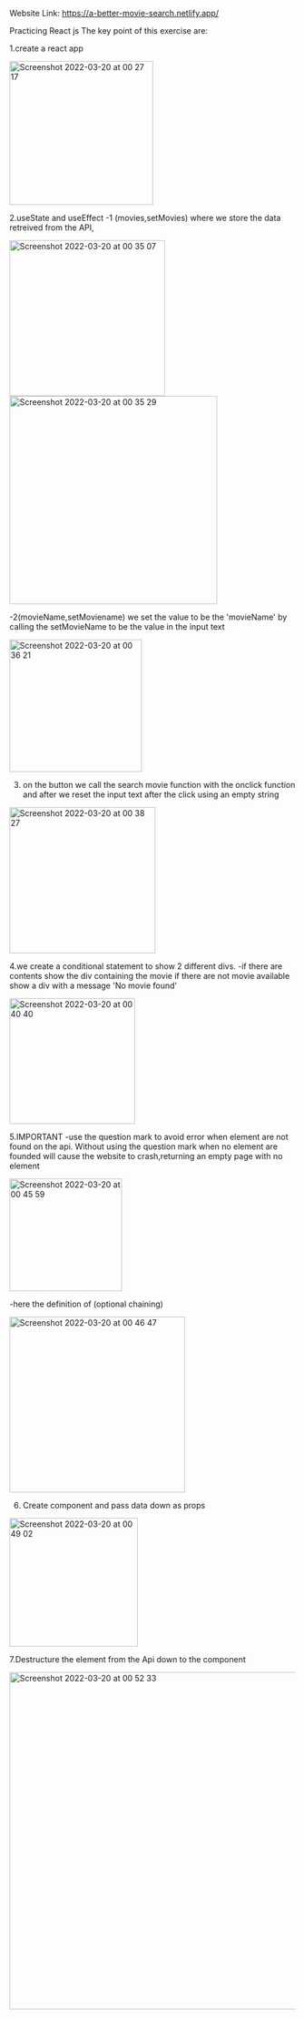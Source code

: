 Website Link: https://a-better-movie-search.netlify.app/

Practicing React js 
 The key point of this exercise are:
 
 1.create a react app
 
 <img width="253" alt="Screenshot 2022-03-20 at 00 27 17" src="https://user-images.githubusercontent.com/74420607/159142944-22089c6c-5e44-41f7-a50c-95d698dd1880.png">

2.useState and useEffect
  -1 (movies,setMovies) where we store the data retreived from the API,
  
  <img width="274" alt="Screenshot 2022-03-20 at 00 35 07" src="https://user-images.githubusercontent.com/74420607/159143109-ffefedcd-43b5-4ef5-9d75-065e280c0466.png">

<img width="366" alt="Screenshot 2022-03-20 at 00 35 29" src="https://user-images.githubusercontent.com/74420607/159143115-c036633e-feb3-4960-9222-dca4aa8cc7fe.png">

  
  
  -2(movieName,setMoviename) we set the value to be the 'movieName' by calling the setMovieName to be the value in the input text
  
<img width="233" alt="Screenshot 2022-03-20 at 00 36 21" src="https://user-images.githubusercontent.com/74420607/159143125-8fdec3bf-8ed2-4817-ad61-2bd1c399e458.png">


3. on the button we call the search movie function with the onclick function and after we reset the input text after the click  using an empty string

<img width="257" alt="Screenshot 2022-03-20 at 00 38 27" src="https://user-images.githubusercontent.com/74420607/159143166-78541239-54fa-4b3e-951b-972073929779.png">

 
4.we create  a conditional statement to show 2 different divs.
  -if there are contents show the div containing the movie if there are not movie available show a div with a message 'No movie found'
   
<img width="221" alt="Screenshot 2022-03-20 at 00 40 40" src="https://user-images.githubusercontent.com/74420607/159143208-8e3d20b9-1322-451c-980b-43dccdae6243.png">

5.IMPORTANT 
  -use the question mark to avoid error when element are not found on the api. Without using the question mark when  no element are founded will cause the website to crash,returning an empty page with no element
  
  <img width="198" alt="Screenshot 2022-03-20 at 00 45 59" src="https://user-images.githubusercontent.com/74420607/159143318-55b83019-c490-42b7-9155-eeecc2ca0b44.png">

  
  -here the definition of (optional chaining)
  
  <img width="309" alt="Screenshot 2022-03-20 at 00 46 47" src="https://user-images.githubusercontent.com/74420607/159143341-da3ff251-7d80-4507-9ace-677636e2f5cf.png">

6. Create component and pass data down as props

<img width="226" alt="Screenshot 2022-03-20 at 00 49 02" src="https://user-images.githubusercontent.com/74420607/159143394-03cc7ce1-e354-48eb-b461-862a26f8a70b.png">

7.Destructure the element from the Api down to the component

<img width="593" alt="Screenshot 2022-03-20 at 00 52 33" src="https://user-images.githubusercontent.com/74420607/159143447-1e8fb274-e9e7-4158-93dd-9fe9600ea871.png">



